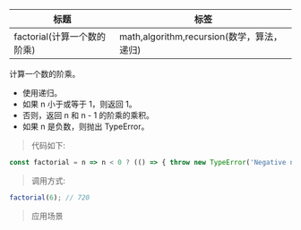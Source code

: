 |  标题   | 标签  |
|  ----  | ----  |
| factorial(计算一个数的阶乘) | math,algorithm,recursion(数学，算法，递归) |

计算一个数的阶乘。

* 使用递归。
* 如果 n 小于或等于 1，则返回 1。
* 否则，返回 n 和 n - 1 的阶乘的乘积。
* 如果 n 是负数，则抛出 TypeError。

> 代码如下:

```js
const factorial = n => n < 0 ? (() => { throw new TypeError('Negative numbers are not allowed!'); })() : n <= 1 ? 1 : n * factorial(n - 1);
```

> 调用方式:

```js
factorial(6); // 720
```

> 应用场景